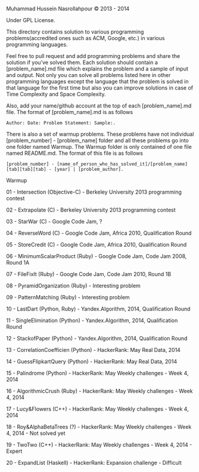 Muhammad Hussein Nasrollahpour © 2013 -  2014

Under GPL License.

This directory contains solution to various programming problems(accredited ones such as ACM, Google, etc.) in various programming languages.

Feel free to pull request and add programming problems and share the solution if you've solved them. Each solution should contain a [problem_name].md file which explains the problem and a sample of input and output. Not only you can solve all problems listed here in other programming languages except the language that the problem is solved in that language for the first time but also you can improve solutions in case of Time Complexity and Space Complexity.

Also, add your name/github account at the top of each [problem_name].md file. The format of [problem_name].md is as follows

	Author: Date: Problem Statement: Sample:.

There is also a set of warmup problems. These problems have not individual [problem_number] - [problem_name] folder and all these problems go into one folder named Warmup. The Warmup folder is only contained of one file named README.md. The format of this file is as follows

	[problem_number] - [name_of_person_who_has_solved_it]/[problem_name] [tab][tab][tab] - [year] | [problem_author].

  Warmup

  01 - Intersection 	     (Objective-C) 	  - Berkeley University 2013 programming contest

  02 - Extrapolate  	     (C)           	  - Berkeley University 2013 programming contest

  03 - StarWar      	     (C)              - Google Code Jam, ?

  04 - ReverseWord  	     (C)              - Google Code Jam, Africa 2010, Qualification Round

  05 - StoreCredit  	     (C)              - Google Code Jam, Africa 2010, Qualification Round

  06 - MinimumScalarProduct  (Ruby)        	  - Google Code Jam, Code Jam 2008, Round 1A

  07 - FileFixIt             (Ruby)        	  - Google Code Jam, Code Jam 2010, Round 1B

  08 - PyramidOrganization   (Ruby)        	  - Interesting problem

  09 - PatternMatching       (Ruby)        	  - Interesting problem

  10 - LastDart	      		 (Python, Ruby)	  - Yandex.Algorithm, 2014, Qualification Round

  11 - SingleElimination     (Python)	      - Yandex.Algorithm, 2014, Qualification Round

  12 - StackofPaper          (Python)         - Yandex.Algorithm, 2014, Qualification Round

  13 - CorrelationCoefficien (Python)         - HackerRank: May Real Data, 2014

  14 - GuessFlipkartQuery    (Python)         - HackerRank: May Real Data, 2014

  15 - Palindrome            (Python)         - HackerRank: May Weekly challenges - Week 4, 2014

  16 - AlgorithmicCrush      (Ruby)           - HackerRank: May Weekly challenges - Week 4, 2014

  17 - Lucy&Flowers          (C++)            - HackerRank: May Weekly challenges - Week 4, 2014

  18 - Roy&AlphaBetaTrees    (?)              - HackerRank: May Weekly challenges - Week 4, 2014 - Not solved yet

  19 - TwoTwo                (C++)            - HackerRank: May Weekly challenges - Week 4, 2014 - Expert

  20 - ExpandList			 (Haskell)		  - HackerRank: Expansion challenge - Difficult
